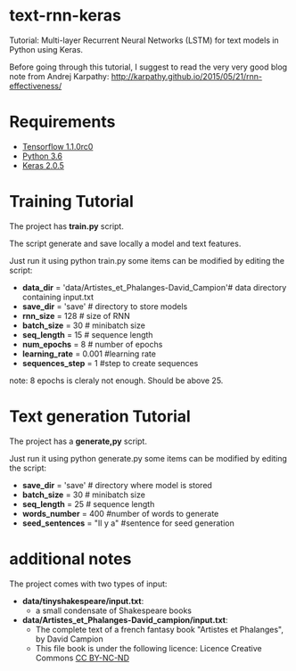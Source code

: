 # text-rnn-keras
Tutorial: Multi-layer Recurrent Neural Networks (LSTM) for text models in Python using Keras.

Before going through this tutorial, I suggest to read the very very good blog note from Andrej Karpathy: http://karpathy.github.io/2015/05/21/rnn-effectiveness/

# Requirements
- [Tensorflow 1.1.0rc0](http://www.tensorflow.org)
- [Python 3.6](https://www.python.org/downloads/release/python-360/)
- [Keras 2.0.5](https://keras.io/)

# Training Tutorial
The project has **train.py** script.

The script generate and save locally a model and text features.

Just run it using python train.py
some items can be modified by editing the script:
- **data_dir** = 'data/Artistes_et_Phalanges-David_Campion'# data directory containing input.txt
- **save_dir** = 'save' # directory to store models
- **rnn_size** = 128 # size of RNN
- **batch_size** = 30 # minibatch size
- **seq_length** = 15 # sequence length
- **num_epochs** = 8 # number of epochs
- **learning_rate** = 0.001 #learning rate
- **sequences_step** = 1 #step to create sequences

note: 8 epochs is cleraly not enough. Should be above 25.

# Text generation Tutorial
The project has a **generate,py** script.

Just run it using python generate.py
some items can be modified by editing the script:
- **save_dir** = 'save' # directory where model is stored
- **batch_size** = 30 # minibatch size
- **seq_length** = 25 #  sequence length
- **words_number** = 400 #number of words to generate
- **seed_sentences** = "Il y a" #sentence for seed generation


# additional notes
The project comes with two types of input:
- __data/tinyshakespeare/input.txt__:
  - a small condensate of Shakespeare books
- __data/Artistes_et_Phalanges-David_campion/input.txt__:
  - The complete text of a french fantasy book "Artistes et Phalanges", by David Campion
  - This file book is under the following licence: Licence Creative Commons [CC BY-NC-ND](https://creativecommons.org/licenses/by-nc-nd/4.0/)
